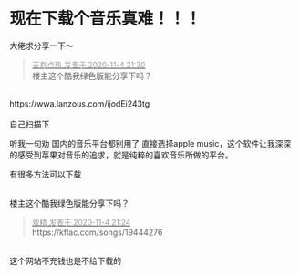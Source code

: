 # 现在下载个音乐真难！！！


大佬求分享一下～

<div class="quote"><blockquote><font size="2"><a href="https://www.hostloc.com/forum.php?mod=redirect&amp;goto=findpost&amp;pid=9403671&amp;ptid=762501" target="_blank"><font color="#999999">天有点热 发表于 2020-11-4 21:30</font></a></font><br />
楼主这个酷我绿色版能分享下吗？</blockquote></div><br />
https://wwa.lanzous.com/ijodEi243tg<br />
<br />
自己扫描下

听我一句劝 国内的音乐平台都别用了 直接选择apple music，这个软件让我深深的感受到苹果对音乐的追求，就是纯粹的喜欢音乐所做的平台。

有很多方法可以下载

<br />
楼主这个酷我绿色版能分享下吗？

<div class="quote"><blockquote><font size="2"><a href="https://www.hostloc.com/forum.php?mod=redirect&amp;goto=findpost&amp;pid=9403646&amp;ptid=762501" target="_blank"><font color="#999999">戏精 发表于 2020-11-4 21:24</font></a></font><br />
https://kflac.com/songs/19444276</blockquote></div><br />
这个网站不充钱也是不给下载的
